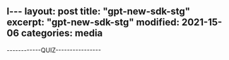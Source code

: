 l---
layout: post
title: "gpt-new-sdk-stg"
excerpt: "gpt-new-sdk-stg"
modified: 2021-15-06
categories: media
---

------------QUIZ----------------

<div class="apester-media" data-media-id="60d46a70ec0f860025610feb" height="350"></div><script async src="https://sdk.stg.apester.com/core.min.js"></script>